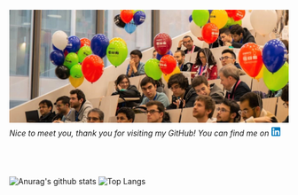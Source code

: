 ![Header](3.jpg)
*Nice to meet you, thank you for visiting my GitHub!*
*You can find me on[![github](l.png)][1]*

[1]: https://www.linkedin.com/in/alisia-maria-lupidi/
&nbsp;
#  
![Anurag's github stats](https://github-readme-stats.vercel.app/api?username=hufflepuff1089&hide=contribs,prs&show_icons=true&theme=dracula)
![Top Langs](https://github-readme-stats.vercel.app/api/top-langs/?username=hufflepuff1089&layout=compact)


